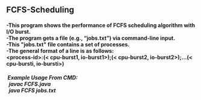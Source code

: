 ## FCFS-Scheduling
#### -This program shows the performance of FCFS scheduling algorithm with I/O burst.<br/>-The program gets a file (e.g., “jobs.txt”) via command-line input.<br/>-This "jobs.txt" file contains a set of processes.<br/>-The general format of a line is as follows:<br/>\<process-id>:(< cpu-burst1, io-burst1>);(< cpu-burst2, io-burst2>);...(< cpu-bursti, io-bursti>)
##### &nbsp;Example Usage From CMD:<br/>&nbsp;&nbsp;javac FCFS.java<br/>&nbsp;&nbsp;java FCFS jobs.txt

